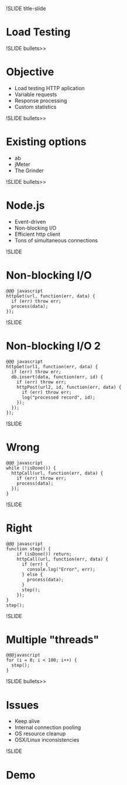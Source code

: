 !SLIDE title-slide

# Load Testing #


!SLIDE bullets>>
# Objective #

* Load testing HTTP aplication
* Variable requests
* Response processing
* Custom statistics


!SLIDE bullets>>
# Existing options #

* ab
* jMeter
* The Grinder


!SLIDE bullets>>
# Node.js #

* Event-driven
* Non-blocking I/O
* Efficient http client
* Tons of simultaneous connections


!SLIDE
# Non-blocking I/O #

    @@@ javascript
    httpGet(url, function(err, data) {
      if (err) throw err;
      process(data);
    });


!SLIDE
# Non-blocking I/O 2 #

    @@@ javascript
    httpGet(url1, function(err, data) {
      if (err) throw err;
      db.insert(data, function(err, id) {
        if (err) throw err;
        httpPost(url2, id, function(err, data) {
          if (err) throw err;
          log("processed record", id);
        });
      });
    });


!SLIDE
# Wrong #

    @@@ javascript
    while (!isDone()) {
      httpCall(url, function(err, data) {
        if (err) throw err;
        process(data);
      });
    }


!SLIDE
# Right #

    @@@ javascript
    function step() {
        if (isDone()) return;
        httpCall(url, function(err, data) {
          if (err) {
            console.log("Error", err);
          } else {
            process(data);
          }
          step();
        });
    }
    step();


!SLIDE
# Multiple "threads" #

    @@@javascript
    for (i = 0; i < 100; i++) {
      step();
    }


!SLIDE bullets>>
# Issues #

* Keep alive
* Internal connection pooling
* OS resource cleanup
* OSX/Linux inconsistencies


!SLIDE
# Demo #
